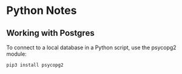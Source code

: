 # Python Notes

## Working with Postgres

To connect to a local database in a Python script, use the psycopg2 module:

```shell
pip3 install psycopg2
```